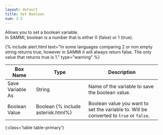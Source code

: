 ```yaml
---
layout: default
title: Set Boolean
num: 3.5
---
```


Allows you to set a boolean variable.\
In SAMMI, boolean is a number that is either 0 (false) or 1 (true).

{% include alert.html text="In some languages comparing 2 or non empty string returns true, however in SAMMI it will always return false. The only value that returns true is 1." type="warning" %}

| Box Name | Type | Description |
|-------|--------|--------
| Save Variable As | String | Name of the variable to save the boolean value. |
|Boolean Value|Boolean {% include asterisk.html%}|Boolean value you want to set the variable to. Will be converted to `true` or `false`.
{:class='table table-primary'}






